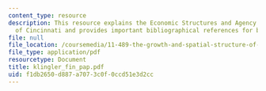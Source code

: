 ```yaml
---
content_type: resource
description: This resource explains the Economic Structures and Agency in the "Fall"
  of Cincinnati and provides important bibliographical references for better understanding.
file: null
file_location: /coursemedia/11-489-the-growth-and-spatial-structure-of-cities-fall-2005/f1db2650d887a7073c0f0ccd51e3d2cc_klingler_fin_pap.pdf
file_type: application/pdf
resourcetype: Document
title: klingler_fin_pap.pdf
uid: f1db2650-d887-a707-3c0f-0ccd51e3d2cc
---
```

